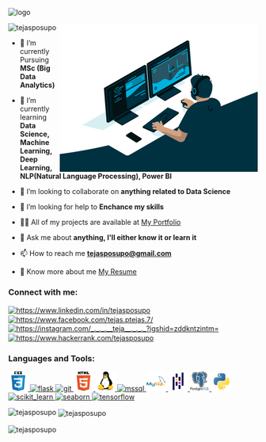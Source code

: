 ![logo](https://github.com/TejasPosupo/TejasPosupo/blob/main/intro.gif)

<img align="right" alt="coding" width="400" src="https://github.com/TejasPosupo/TejasPosupo/blob/main/5387dc7e035b3efe9d94516044de66a4.gif">

<p align="left"> <img src="https://komarev.com/ghpvc/?username=tejasposupo&label=Profile%20views&color=0e75b6&style=flat" alt="tejasposupo" /> </p>

- 🔭 I’m currently Pursuing **MSc (Big Data Analytics)**

- 🌱 I’m currently learning **Data Science, Machine Learning, Deep Learning, NLP(Natural Language Processing), Power BI**

- 👯 I’m looking to collaborate on **anything related to Data Science**

- 🤝 I’m looking for help to **Enchance my skills**

- 👨‍💻 All of my projects are available at [My Portfolio](https://tejasposupo.github.io/Tejas/)

- 💬 Ask me about **anything, I'll either know it or learn it**

- 📫 How to reach me **tejasposupo@gmail.com**

- 📄 Know more about me [My Resume](https://drive.google.com/file/d/1M7ZPIkE0vdnZGm1hZ2G9X6Z-yoReTeF_/view)

<h3 align="left">Connect with me:</h3>
<p align="left">
<a href="https://linkedin.com/in/https://www.linkedin.com/in/tejasposupo" target="blank"><img align="center" src="https://raw.githubusercontent.com/rahuldkjain/github-profile-readme-generator/master/src/images/icons/Social/linked-in-alt.svg" alt="https://www.linkedin.com/in/tejasposupo" height="30" width="40" /></a>
<a href="https://fb.com/https://www.facebook.com/tejas.ptejas.7/" target="blank"><img align="center" src="https://raw.githubusercontent.com/rahuldkjain/github-profile-readme-generator/master/src/images/icons/Social/facebook.svg" alt="https://www.facebook.com/tejas.ptejas.7/" height="30" width="40" /></a>
<a href="https://instagram.com/https://instagram.com/_._._.__teja__._._._?igshid=zddkntzintm=" target="blank"><img align="center" src="https://raw.githubusercontent.com/rahuldkjain/github-profile-readme-generator/master/src/images/icons/Social/instagram.svg" alt="https://instagram.com/_._._.__teja__._._._?igshid=zddkntzintm=" height="30" width="40" /></a>
<a href="https://www.hackerrank.com/https://www.hackerrank.com/tejasposupo" target="blank"><img align="center" src="https://raw.githubusercontent.com/rahuldkjain/github-profile-readme-generator/master/src/images/icons/Social/hackerrank.svg" alt="https://www.hackerrank.com/tejasposupo" height="30" width="40" /></a>
</p>

<h3 align="left">Languages and Tools:</h3>
<p align="left"> <a href="https://www.w3schools.com/css/" target="_blank" rel="noreferrer"> <img src="https://raw.githubusercontent.com/devicons/devicon/master/icons/css3/css3-original-wordmark.svg" alt="css3" width="40" height="40"/> </a> <a href="https://flask.palletsprojects.com/" target="_blank" rel="noreferrer"> <img src="https://www.vectorlogo.zone/logos/pocoo_flask/pocoo_flask-icon.svg" alt="flask" width="40" height="40"/> </a> <a href="https://git-scm.com/" target="_blank" rel="noreferrer"> <img src="https://www.vectorlogo.zone/logos/git-scm/git-scm-icon.svg" alt="git" width="40" height="40"/> </a> <a href="https://www.w3.org/html/" target="_blank" rel="noreferrer"> <img src="https://raw.githubusercontent.com/devicons/devicon/master/icons/html5/html5-original-wordmark.svg" alt="html5" width="40" height="40"/> </a> <a href="https://www.linux.org/" target="_blank" rel="noreferrer"> <img src="https://raw.githubusercontent.com/devicons/devicon/master/icons/linux/linux-original.svg" alt="linux" width="40" height="40"/> </a> <a href="https://www.microsoft.com/en-us/sql-server" target="_blank" rel="noreferrer"> <img src="https://www.svgrepo.com/show/303229/microsoft-sql-server-logo.svg" alt="mssql" width="40" height="40"/> </a> <a href="https://www.mysql.com/" target="_blank" rel="noreferrer"> <img src="https://raw.githubusercontent.com/devicons/devicon/master/icons/mysql/mysql-original-wordmark.svg" alt="mysql" width="40" height="40"/> </a> <a href="https://pandas.pydata.org/" target="_blank" rel="noreferrer"> <img src="https://raw.githubusercontent.com/devicons/devicon/2ae2a900d2f041da66e950e4d48052658d850630/icons/pandas/pandas-original.svg" alt="pandas" width="40" height="40"/> </a> <a href="https://www.postgresql.org" target="_blank" rel="noreferrer"> <img src="https://raw.githubusercontent.com/devicons/devicon/master/icons/postgresql/postgresql-original-wordmark.svg" alt="postgresql" width="40" height="40"/> </a> <a href="https://www.python.org" target="_blank" rel="noreferrer"> <img src="https://raw.githubusercontent.com/devicons/devicon/master/icons/python/python-original.svg" alt="python" width="40" height="40"/> </a> <a href="https://scikit-learn.org/" target="_blank" rel="noreferrer"> <img src="https://upload.wikimedia.org/wikipedia/commons/0/05/Scikit_learn_logo_small.svg" alt="scikit_learn" width="40" height="40"/> </a> <a href="https://seaborn.pydata.org/" target="_blank" rel="noreferrer"> <img src="https://seaborn.pydata.org/_images/logo-mark-lightbg.svg" alt="seaborn" width="40" height="40"/> </a> <a href="https://www.tensorflow.org" target="_blank" rel="noreferrer"> <img src="https://www.vectorlogo.zone/logos/tensorflow/tensorflow-icon.svg" alt="tensorflow" width="40" height="40"/> </a> </p>

<p><img align="left" src="https://github-readme-stats.vercel.app/api/top-langs?username=tejasposupo&show_icons=true&locale=en&layout=compact" alt="tejasposupo" /></p>

<p>&nbsp;<img align="center" src="https://github-readme-stats.vercel.app/api?username=tejasposupo&show_icons=true&locale=en" alt="tejasposupo" /></p>

<p><img align="center" src="https://github-readme-streak-stats.herokuapp.com/?user=tejasposupo&" alt="tejasposupo" /></p>
